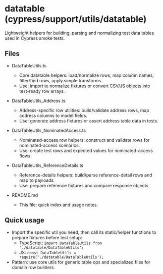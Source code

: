 # datatable (cypress/support/utils/datatable)

Lightweight helpers for building, parsing and normalizing test data tables used in Cypress smoke tests.

## Files

- DataTableUtils.ts  
  - Core datatable helpers: load/normalize rows, map column names, filter/find rows, apply simple transforms.  
  - Use: import to normalize fixtures or convert CSV/JS objects into test-ready row arrays.

- DataTableUtils_Address.ts  
  - Address-specific row utilities: build/validate address rows, map address columns to model fields.  
  - Use: generate address fixtures or assert address table data in tests.

- DataTableUtils_NominatedAccess.ts  
  - Nominated-access row helpers: construct and validate rows for nominated-access scenarios.  
  - Use: create test rows and expected values for nominated-access flows.

- DataTableUtils_ReferenceDetails.ts  
  - Reference-details helpers: build/parse reference-detail rows and map to payloads.  
  - Use: prepare reference fixtures and compare response objects.

- README.md  
  - This file: quick index and usage notes.

## Quick usage

- Import the specific util you need, then call its static/helper functions to prepare fixtures before test setup:
  - TypeScript: `import DataTableUtils from './datatable/DataTableUtils';`  
  - JS: `const DataTableUtils = require('./datatable/DataTableUtils');`
- Pattern: use core utils for generic table ops and specialized files for domain row builders.

